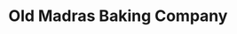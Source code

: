 ---
title: "Old Madras Baking Company"
url: /bangalore/old-madras-baking-company-2/
shop: Bäckerei
---